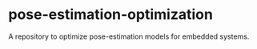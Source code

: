 # pose-estimation-optimization
A repository to optimize pose-estimation models for embedded systems.
